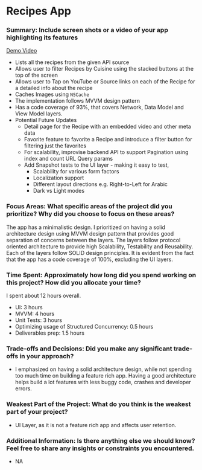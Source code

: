 #  Recipes App

### Summary: Include screen shots or a video of your app highlighting its features
[Demo Video](https://drive.google.com/file/d/1DEjXeiFC_dYhyCPziOpHRHacofihaAFv/view?usp=share_link)

- Lists all the recipes from the given API source
- Allows user to filter Recipes by Cuisine using the stacked buttons at the top of the screen
- Allows user to Tap on YouTube or Source links on each of the Recipe for a detailed info about the recipe
- Caches Images using `NSCache`
- The implementation follows MVVM design pattern
- Has a code coverage of 93%, that covers Network, Data Model and View Model layers.
- Potential Future Updates
    - Detail page for the Recipe with an embedded video and other meta data
    - Favorite feature to favorite a Recipe and introduce a filter button for filtering just the favorites
    - For scalability, improvise backend API to support Pagination using index and count URL Query params
    - Add Snapshot tests to the UI layer - making it easy to test,
        - Scalability for various form factors
        - Localization support
        - Different layout directions e.g. Right-to-Left for Arabic
        - Dark vs Light modes

### Focus Areas: What specific areas of the project did you prioritize? Why did you choose to focus on these areas?
The app has a minimalistic design. I prioritized on having a solid architecture design using MVVM design pattern that provides good separation of concerns between the layers. The layers follow protocol oriented architecture to provide high Scalability, Testability and Reusability. Each of the layers follow SOLID design principles. It is evident from the fact that the app has a code coverage of 100%, excluding the UI layers.

### Time Spent: Approximately how long did you spend working on this project? How did you allocate your time?
I spent about 12 hours overall.
- UI: 3 hours
- MVVM: 4 hours
- Unit Tests: 3 hours
- Optimizing usage of Structured Concurrency: 0.5 hours
- Deliverables prep: 1.5 hours

### Trade-offs and Decisions: Did you make any significant trade-offs in your approach?
- I emphasized on having a solid architecture design, while not spending too much time on building a feature rich app. Having a good architecture helps build a lot features with less buggy code, crashes and developer errors.

### Weakest Part of the Project: What do you think is the weakest part of your project?
- UI Layer, as it is not a feature rich app and affects user retention.

### Additional Information: Is there anything else we should know? Feel free to share any insights or constraints you encountered.
- NA
